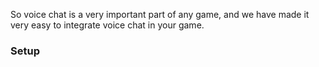 So voice chat is a very important part of any game, and we have made it very easy to integrate voice chat in your game.

### Setup